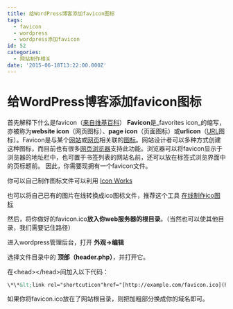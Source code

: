 ```yaml
---
title: 给WordPress博客添加favicon图标
tags:
  - favicon
  - wordpress
  - wordpress添加favicon
id: 52
categories:
  - 网站制作相关
date: '2015-06-18T13:22:00.000Z'
---
```


# 给WordPress博客添加favicon图标

首先解释下什么是favicon（[来自维基百科](https://zh.wikipedia.org/wiki/Favicon)） **Favicon**是_favorites icon_的缩写，亦被称为**website icon**（网页图标）、**page icon**（页面图标）或**urlicon**（[URL](https://zh.wikipedia.org/wiki/URL)图标）。Favicon是与某个[网站](https://zh.wikipedia.org/wiki/%E7%BD%91%E7%AB%99)或[网页](https://zh.wikipedia.org/wiki/%E7%BD%91%E9%A1%B5)相关联的[图标](https://zh.wikipedia.org/wiki/%E5%9B%BE%E6%A0%87)。网站设计者可以多种方式创建这种图标，而目前也有很多[网页浏览器](https://zh.wikipedia.org/wiki/%E7%BD%91%E9%A1%B5%E6%B5%8F%E8%A7%88%E5%99%A8)支持此功能。浏览器可以将favicon显示于浏览器的地址栏中，也可置于书签列表的网站名前，还可以放在标签式浏览界面中的页标题前。 因此，你需要现拥有一个favicon文件。

你可以自己制作图标文件可以利用 [Icon Works](http://icon-works.com/)

也可以将自己已有的图片在线转换成ico图标文件，推荐这个工具 [在线制作ico图标](http://www.bitbug.net/)

然后，将你做好的favicon.ico**放入你web服务器的根目录**。（当然也可以使其他目录，我们需要记住路径）

进入wordpress管理后台，打开 **外观-&gt;编辑**

选择文件目录中的 **顶部（header.php）**，并打开它。

在&lt;head&gt;&lt;/head&gt;间加入以下代码： 
```html
\*\*&lt;link rel="shortcuticon"href="[http://example.com/favicon.ico](http://example.com/favicon.ico)"type="image/vnd.microsoft.icon"&gt;&lt;/span&gt; ****&lt;link rel="icon" href="[http://example.com/favicon.ico](http://example.com/favicon.ico)" type="image/vnd.microsoft.icon\*\*"&lt;/span&gt;&gt;&lt;/span&gt;&lt;/span&gt;
```

如果你将favicon.ico放在了网站根目录，则把加粗部分换成你的域名即可。

